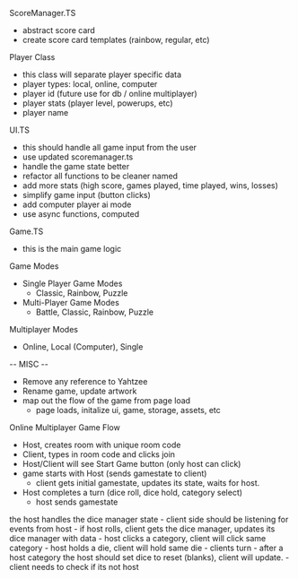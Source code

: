 ScoreManager.TS
- abstract score card
- create score card templates (rainbow, regular, etc)


Player Class
- this class will separate player specific data
- player types: local, online, computer
- player id (future use for db / online multiplayer)
- player stats (player level, powerups, etc)
- player name


UI.TS
- this should handle all game input from the user
- use updated scoremanager.ts 
- handle the game state better
- refactor all functions to be cleaner named
- add more stats (high score, games played, time played, wins, losses)
- simplify game input (button clicks)
- add computer player ai mode
- use async functions, computed 


Game.TS
- this is the main game logic


Game Modes
- Single Player Game Modes
    - Classic, Rainbow, Puzzle
- Multi-Player Game Modes
    - Battle, Classic, Rainbow, Puzzle

Multiplayer Modes
- Online, Local (Computer), Single


-- MISC --
- Remove any reference to Yahtzee
- Rename game, update artwork
- map out the flow of the game from page load 
    - page loads, initalize ui, game, storage, assets, etc



Online Multiplayer Game Flow
- Host, creates room with unique room code
- Client, types in room code and clicks join
- Host/Client will see Start Game button (only host can click)
- game starts with Host (sends gamestate to client)
    - client gets initial gamestate, updates its state, waits for host.
- Host completes a turn (dice roll, dice hold, category select)
    - host sends gamestate

the host handles the dice manager state
    - client side should be listening for events from host 
        - if host rolls, client gets the dice manager, updates its dice manager with data
        - host clicks a category, client will click same category
        - host holds a die, client will hold same die
    - clients turn
        - after a host category the host should set dice to reset (blanks), client will update.
        - client needs to check if its not host